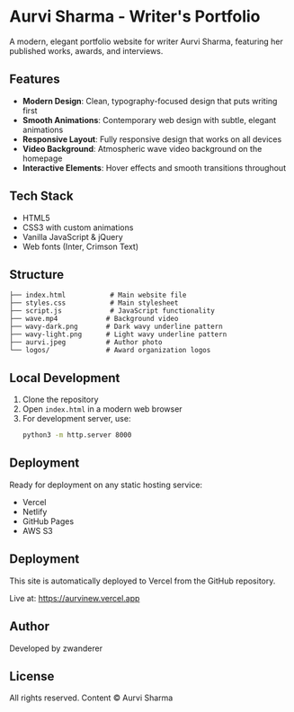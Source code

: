 # Aurvi Sharma - Writer's Portfolio

A modern, elegant portfolio website for writer Aurvi Sharma, featuring her published works, awards, and interviews.

## Features

- **Modern Design**: Clean, typography-focused design that puts writing first
- **Smooth Animations**: Contemporary web design with subtle, elegant animations
- **Responsive Layout**: Fully responsive design that works on all devices
- **Video Background**: Atmospheric wave video background on the homepage
- **Interactive Elements**: Hover effects and smooth transitions throughout

## Tech Stack

- HTML5
- CSS3 with custom animations
- Vanilla JavaScript & jQuery
- Web fonts (Inter, Crimson Text)

## Structure

```
├── index.html           # Main website file
├── styles.css           # Main stylesheet
├── script.js            # JavaScript functionality
├── wave.mp4            # Background video
├── wavy-dark.png       # Dark wavy underline pattern
├── wavy-light.png      # Light wavy underline pattern
├── aurvi.jpeg          # Author photo
└── logos/              # Award organization logos
```

## Local Development

1. Clone the repository
2. Open `index.html` in a modern web browser
3. For development server, use:
   ```bash
   python3 -m http.server 8000
   ```

## Deployment

Ready for deployment on any static hosting service:
- Vercel
- Netlify
- GitHub Pages
- AWS S3

## Deployment

This site is automatically deployed to Vercel from the GitHub repository.

Live at: https://aurvinew.vercel.app

## Author

Developed by zwanderer

## License

All rights reserved. Content © Aurvi Sharma